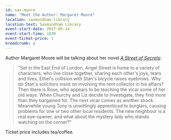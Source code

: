 ```yaml
---
id: sax-moore
name: "Meet the Author: Margaret Moore"
location: saxmundham-library
location-text: Saxmundham Library
event-start-date: 2017-09-14
event-start-time: 1030
event-ticket-price: 1
breadcrumb: y
---
```


Author Margaret Moore will be talking about her novel [<cite>A Street of Secrets</cite>](https://suffolk.spydus.co.uk/cgi-bin/spydus.exe/ENQ/OPAC/BIBENQ?BRN=2244193):

> "Set in the East End of London, Angel Street is home to a variety of characters, who live close together, sharing each other's joys, tears and lives. Ethel's collision with Stan's bicycle raises eyebrows. Why do Stan's solicitors insist on involving the rent collector in his affairs? Then there is Rose, who appears to be teaching the vicar some of her old ways. When Churchy and Liz decide to investigate, they find more than they bargained for. The next vicar comes as another shock. Meanwhile young Tony is unwittingly apprenticed to burglars, causing problems for one or two other local residents. The new neighbour is a real eye-opener, and what about the mystery lady who stands watching on the corner?"

Ticket price includes tea/coffee.
